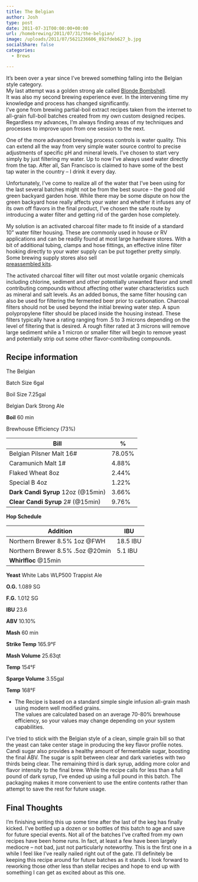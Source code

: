 ```yaml
---
title: The Belgian
author: Josh
type: post
date: 2011-07-31T00:00:00+00:00
url: /homebrewing/2011/07/31/the-belgian/
image: /uploads/2011/07/5621236606_892fdeb627_b.jpg
socialShare: false
categories:
  - Brews

---
```



It’s been over a year since I’ve brewed something falling into the Belgian style category.  
My last attempt was a golden strong ale called [Blonde Bombshell][1].  
It was also my second brewing experience ever. In the intervening time my knowledge and process has changed significantly.  
I’ve gone from brewing partial-boil extract recipes taken from the internet to all-grain full-boil batches created from my own custom designed recipes. Regardless my advances, I’m always finding areas of my techniques and processes to improve upon from one session to the next.

<!-- more -->

One of the more advanced brewing process controls is water quality. This can extend all the way from very simple water source control to precise adjustments of specific pH and mineral levels. I’ve chosen to start very simply by just filtering my water. Up to now I’ve always used water directly from the tap. After all, San Francisco is claimed to have some of the best tap water in the country &#8211; I drink it every day.



Unfortunately, I’ve come to realize all of the water that I’ve been using for the last several batches might not be from the best source &#8211; the good old green backyard garden hose. While there may be some dispute on how the green backyard hose really affects your water and whether it infuses any of its own off flavors in the final product, I’ve chosen the safe route by introducing a water filter and getting rid of the garden hose completely.

My solution is an activated charcoal filter made to fit inside of a standard 10” water filter housing. These are commonly used in house or RV applications and can be readily found at most large hardware stores. With a bit of additional tubing, clamps and hose fittings, an effective inline filter hooking directly to your water supply can be put together pretty simply. Some brewing supply stores also sell  
[preassembled kits][3].

The activated charcoal filter will filter out most volatile organic chemicals including chlorine, sediment and other potentially unwanted flavor and smell contributing compounds without affecting other water characteristics such as mineral and salt levels. As an added bonus, the same filter housing can also be used for filtering the fermented beer prior to carbonation. Charcoal filters should not be used beyond the initial brewing water step. A spun polypropylene filter should be placed inside the housing instead. These filters typically have a rating ranging from .5 to 3 microns depending on the level of filtering that is desired. A rough filter rated at 3 microns will remove large sediment while a 1 micron or smaller filter will begin to remove yeast and potentially strip out some other flavor-contributing compounds.

## Recipe information


The Belgian


Batch Size 6gal

Boil Size 7.25gal

Belgian Dark Strong Ale


**Boil** 60 min

Brewhouse Efficiency (73%)

|Bill|%|
|---|---|
Belgian Pilsner Malt 16#|78.05%
Caramunich Malt 1#|4.88%
Flaked Wheat 8oz|2.44%
Special B 4oz|1.22%
**Dark Candi Syrup** 12oz (@15min)|3.66%
**Clear Candi Syrup** 2# (@15min)|9.76%


**Hop Schedule**

|Addition|IBU|
|---|---|
Northern Brewer 8.5% 1oz @FWH|18.5 IBU
Northern Brewer 8.5% .5oz @20min|5.1 IBU
**Whirlfloc** @15min|


**Yeast**
White Labs WLP500 Trappist Ale

**O.G.** 1.089 SG

**F.G.** 1.012 SG

**IBU** 23.6

**ABV** 10.10%


**Mash** 60 min

**Strike Temp** 165.9°F

**Mash Volume** 25.63qt

**Temp** 154°F

**Sparge Volume** 3.55gal

**Temp** 168°F


* The Recipe is based on a standard simple single infusion all-grain mash using modern well modified grains.<br /> The values are calculated based on an average 70-80% brewhouse efficiency, so your values may change depending on your system capabilities.



I’ve tried to stick with the Belgian style of a clean, simple grain bill so that the yeast can take center stage in producing the key flavor profile notes. Candi sugar also provides a healthy amount of fermentable sugar, boosting the final ABV. The sugar is split between clear and dark varieties with two thirds being clear. The remaining third is dark syrup, adding more color and flavor intensity to the final brew. While the recipe calls for less than a full pound of dark syrup, I’ve ended up using a full pound in this batch. The packaging makes it more convenient to use the entire contents rather than attempt to save the rest for future usage.

## Final Thoughts

I’m finishing writing this up some time after the last of the keg has finally kicked. I’ve bottled up a dozen or so bottles of this batch to age and save for future special events. Not all of the batches I’ve crafted from my own recipes have been home runs. In fact, at least a few have been largely mediocre &#8211; not bad, just not particularly noteworthy. This is the first one in a while I feel like I’ve really nailed right out of the gate. I’ll definitely be keeping this recipe around for future batches as it stands. I look forward to reworking those other less than stellar recipes and hope to end up with something I can get as excited about as this one.

 [1]: /homebrewing/2009/12/22/the-belgian-blonde/
 [3]: http://morebeer.com/view_product/16762//Water_Filter_Kit_-_10_inch